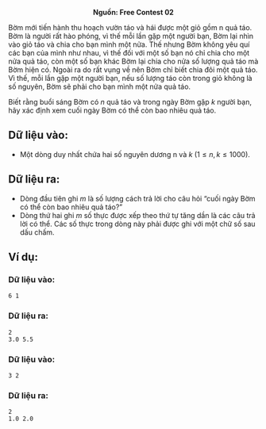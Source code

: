 **<center>Nguồn:  Free Contest 02</center>**

Bờm mới  tiến hành thu hoạch vườn táo và hái được một giỏ gồm n quả táo. Bờm là người rất  hào phóng, vì  thế mỗi lần gặp một người bạn, Bờm lại nhìn vào giỏ táo và chia cho bạn mình một nửa. Thế nhưng Bờm không yêu quí các bạn của mình như nhau, vì  thế đối với  một số bạn nó chỉ chia cho một nửa quả táo, còn một số bạn khác Bờm lại chia cho nửa số lượng quả táo mà Bờm hiện có. Ngoài ra do rất vụng về nên Bờm chỉ biết chia đôi một quả táo. Vì thế, mỗi lần gặp một người bạn, nếu số lượng táo còn trong giỏ không là số nguyên, Bờm sẽ phải cho bạn mình một nửa quả táo.

Biết rằng buổi sáng Bờm có $n$ quả táo và trong ngày Bờm gặp $k$ người bạn, hãy xác định xem cuối ngày Bờm có thể còn bao nhiêu quả táo.

## Dữ liệu vào:
- Một dòng duy nhất chứa hai số nguyên dương n và $k$ $(1≤n,k≤1000)$.

## Dữ liệu ra:
- Dòng đầu tiên ghi $m$ là số lượng cách trả lời cho câu hỏi “cuối ngày Bờm có thể còn bao nhiêu quả táo?”
- Dòng thứ hai ghi $m$ số thực được xếp theo thứ tự tăng dần là các câu trả lời có thể. Các số thực trong dòng này phải được ghi với một chữ số sau dấu chấm.

## Ví dụ:
### Dữ liệu vào:
```
6 1
```

### Dữ liệu ra:
```
2
3.0 5.5
```

### Dữ liệu vào:
```
3 2
```

### Dữ liệu ra:
```
2
1.0 2.0
```